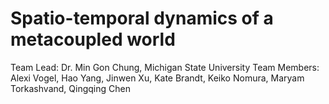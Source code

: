 # Spatio-temporal dynamics of a metacoupled world
Team Lead: Dr. Min Gon Chung, Michigan State University
Team Members: Alexi Vogel, Hao Yang, Jinwen Xu, Kate Brandt, Keiko Nomura, Maryam Torkashvand, Qingqing Chen
